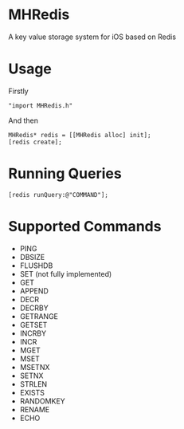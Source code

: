 MHRedis
=======

A key value storage system for iOS based on Redis

Usage
=======

Firstly 

    "import MHRedis.h"
  
And then

    MHRedis* redis = [[MHRedis alloc] init];
    [redis create];

Running Queries
=======

    [redis runQuery:@"COMMAND"];
  
Supported Commands
=======

* PING
* DBSIZE
* FLUSHDB
* SET (not fully implemented)
* GET
* APPEND
* DECR
* DECRBY
* GETRANGE
* GETSET
* INCRBY
* INCR
* MGET
* MSET
* MSETNX
* SETNX
* STRLEN
* EXISTS
* RANDOMKEY
* RENAME
* ECHO




